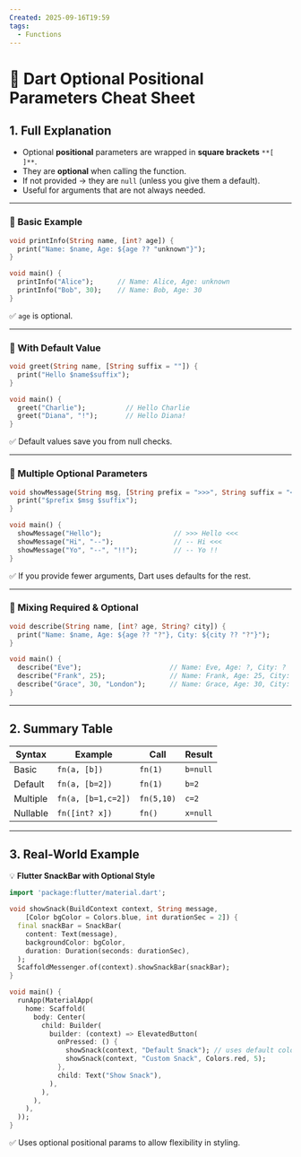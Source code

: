 ```yaml
---
Created: 2025-09-16T19:59
tags:
  - Functions
---
```

# 🔢 Dart Optional Positional Parameters Cheat Sheet

## 1. Full Explanation

- Optional **positional** parameters are wrapped in **square brackets** `**[ ]**`.
- They are **optional** when calling the function.
- If not provided → they are `null` (unless you give them a default).
- Useful for arguments that are not always needed.

---

### 🔹 Basic Example

```Dart
void printInfo(String name, [int? age]) {
  print("Name: $name, Age: ${age ?? "unknown"}");
}

void main() {
  printInfo("Alice");      // Name: Alice, Age: unknown
  printInfo("Bob", 30);    // Name: Bob, Age: 30
}

```

✅ `age` is optional.

---

### 🔹 With Default Value

```Dart
void greet(String name, [String suffix = ""]) {
  print("Hello $name$suffix");
}

void main() {
  greet("Charlie");          // Hello Charlie
  greet("Diana", "!");       // Hello Diana!
}

```

✅ Default values save you from null checks.

---

### 🔹 Multiple Optional Parameters

```Dart
void showMessage(String msg, [String prefix = ">>>", String suffix = "<<<"]) {
  print("$prefix $msg $suffix");
}

void main() {
  showMessage("Hello");                  // >>> Hello <<<
  showMessage("Hi", "--");               // -- Hi <<<
  showMessage("Yo", "--", "!!");         // -- Yo !!
}

```

✅ If you provide fewer arguments, Dart uses defaults for the rest.

---

### 🔹 Mixing Required & Optional

```Dart
void describe(String name, [int? age, String? city]) {
  print("Name: $name, Age: ${age ?? "?"}, City: ${city ?? "?"}");
}

void main() {
  describe("Eve");                      // Name: Eve, Age: ?, City: ?
  describe("Frank", 25);                // Name: Frank, Age: 25, City: ?
  describe("Grace", 30, "London");      // Name: Grace, Age: 30, City: London
}

```

---

## 2. Summary Table

|Syntax|Example|Call|Result|
|---|---|---|---|
|Basic|`fn(a, [b])`|`fn(1)`|`b=null`|
|Default|`fn(a, [b=2])`|`fn(1)`|`b=2`|
|Multiple|`fn(a, [b=1,c=2])`|`fn(5,10)`|`c=2`|
|Nullable|`fn([int? x])`|`fn()`|`x=null`|

---

## 3. Real-World Example

💡 **Flutter SnackBar with Optional Style**

```Dart
import 'package:flutter/material.dart';

void showSnack(BuildContext context, String message,
    [Color bgColor = Colors.blue, int durationSec = 2]) {
  final snackBar = SnackBar(
    content: Text(message),
    backgroundColor: bgColor,
    duration: Duration(seconds: durationSec),
  );
  ScaffoldMessenger.of(context).showSnackBar(snackBar);
}

void main() {
  runApp(MaterialApp(
    home: Scaffold(
      body: Center(
        child: Builder(
          builder: (context) => ElevatedButton(
            onPressed: () {
              showSnack(context, "Default Snack"); // uses default color & time
              showSnack(context, "Custom Snack", Colors.red, 5);
            },
            child: Text("Show Snack"),
          ),
        ),
      ),
    ),
  ));
}

```

✅ Uses optional positional params to allow flexibility in styling.